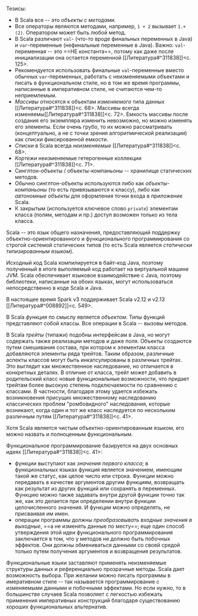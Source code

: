 Тезисы:
- В Scala все -- это _объекты с методами_.
- Все операторы являются методами, например, `1 + 2` вызывает `1.+(2)`. Оператором может быть любой метод.
- В Scala различают `val`- (что-то вроде финальных переменных в Java) и `var`-переменные (нефинальные переменные в Java). Важно: `val`-переменная -- это ==НЕ константа==, потому как даже после инициализации она остается переменной [[Литература#^311838]]<c. 125>.
- Рекомендуется использовать финальные `val`-переменные вместо обычных `var`-переменных, работать с неизменяемыми объектами и писать в функциональном стиле, но в том же время программы, написанные в императивном стиле, не считаются чем-то неприемлемым. 
- _Массивы_ относятся к объектам _изменяемого_ типа данных [[Литература#^311838]]<c. 68>. Массивы всегда изменяемы[[Литература#^311838]]<c. 72>. Емкость массивы после создания его экземпляра изменить невозможно, но можно изменять его элементы. Если очень грубо, то их можно рассматривать (концептуально, а не с точки зрения алгоритмической реализации) как списки фиксированной емкости.
- _Списки_ в Scala всегда _неизменяемые_ [[Литература#^311838]]<c. 68>.
- _Кортежи_ неизменяемые гетерогенные коллекции [[Литература#^311838]]<c. 71>. 
- Синглтон-объекты / объекты-компаньоны -- хранилище статических методов.
- Обычно синглтон-объекты используются либо как _объекты-компаньоны_ (то есть привязываются к классу), либо как _автономные объекты_ для оформления точки входа в приложение Scala.
- К закрытым (используется ключевое слово `private`) элементам класса (полям, методам и пр.) доступ возможен только из тела класса.

Scala -- это язык общего назначения, предоставляющий поддержку объектно-ориентированного и функционального программирования со строгой системой статических типов (то есть Scala является _статически типизированным языком_).

Исходный код Scala компилируется в байт-код Java, поэтому полученный в итоге выполяемый код работает на виртуальной машине JVM. Scala обеспечивает языковое взаимодействие с Java, поэтому библиотеки, написанные на обоих языках, могут использоваться непосредственно в коде Scala и Java.

В настоящее время Spark v3 поддерживает Scala v2.12 и v2.13 [[Литература#^008892]]<c. 549>.

В Scala _функция_ по смыслу является _объектом_.  Типы функций представляют собой классы. Все операции в Scala -- вызовы методов.

В Scala _трейты_ (типажи) подобны интерфейсам в Java, но могут содержать также реализации методов и даже поля. Объекты создаются путем смешивания состава, при котором к элементам класса добавляются элементы ряда трейтов. Таким образом, различные аспекты классов могут быть инкапсулированы в различных трейтах. Это выглядит как множественное наследование, но отличается в конкретных деталях. В отличие от класса, трейт может добавить в родительский класс новые функциональные возможности, что придает трейтам более высокую степень подключаемости по сравнению с классами. В частности, благодаря этому удается избежать возникновения присущих множественному наследованию классических проблем "ромбовидного" наследования, которые возникают, когда один и тот же класс наследуется по нескольким различным путям [[Литература#^311838]]<c. 41>. 

Хотя Scala является чистым объектно-ориентированным языком, его можно назвать и полноценным функциональным.

Функциональное программирование базируется на двух основных идеях [[Литература#^311838]]<c. 41>:
- функции выступают как _значения первого класса_; в функциональных языках функция является значением, имеющим такой же статус, как целое число или строка. Функции можно передавать в качестве аргументов другим функциям, возвращать как результат из других функций или сохранять в переменных. Функцию можно также задавать внутри другой функции точно так же, как это делается при определении внутри функции целочисленного значения. И функции можно определять, не присваивая им имен.
- операции программы должны _преобразовывать входные значения в выходные_, ==а не изменять данные по месту==; еще один способ утверждения этой идеи функционального программирования заключается в том, что у методов не должно быть побочных эффектов. Они должны обмениваться данными со своей средой только путем получения аргументов и возвращения результатов. 

Функциональные языки заставляют применять неизменяемые структуры данных и референциально прозрачные методы. Scala дает возможность выбора. При желании можно писать программы в имеративном стиле -- так называется программирование с изменяемыми данными и побочными эффектами. Но если нужно, то в большинстве случаев Scala позволяет с легкостью избежать применения императивных конструкций благодаря существованию хороших функциональных альтернатив.
